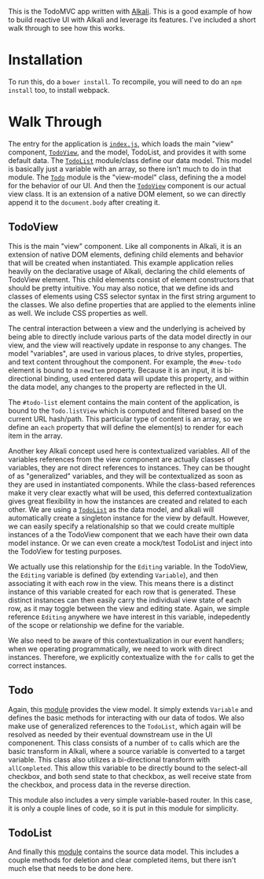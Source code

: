 This is the TodoMVC app written with [Alkali](https://github.com/kriszyp/alkali). This is a good example of how to build reactive UI with Alkali and leverage its features. I've included a short walk through to see how this works.

# Installation
To run this, do a `bower install`. To recompile, you will need to do an `npm install` too, to install webpack.

# Walk Through
The entry for the application is [`index.js`](src/index.js), which loads the main "view" component, [`TodoView`](src/TodoView.js), and the model, TodoList, and provides it with some default data. The [`TodoList`](src/TodoList.js) module/class define our data model. This model is basically just a variable with an array, so there isn't much to do in that module. The [`Todo`](src/Todo.js) module is the "view-model" class, defining the a model for the behavior of our UI. And then the [`TodoView`](src/TodoView.js) component is our actual view class. It is an extension of a native DOM element, so we can directly append it to the `document.body` after creating it.

## TodoView
This is the main "view" component. Like all components in Alkali, it is an extension of native DOM elements, defining child elements and behavior that will be created when instantiated. This example application relies heavily on the declarative usage of Alkali, declaring the child elements of TodoView element. This child elements consist of element constructors that should be pretty intuitive. You may also notice, that we define ids and classes of elements using CSS selector syntax in the first string argument to the classes. We also define properties that are applied to the elements inline as well. We include CSS properties as well.

The central interaction between a view and the underlying is acheived by being able to directly include various parts of the data model directly in our view, and the view will reactively update in response to any changes. The model "variables", are used in various places, to drive styles, properties, and text content throughout the component. For example, the `#new-todo` element is bound to a `newItem` property. Because it is an input, it is bi-directional binding, used entered data will update this property, and within the data model, any changes to the property are reflected in the UI.

The `#todo-list` element contains the main content of the application, is bound to the `Todo.listView` which is computed and filtered based on the current URL hash/path. This particular type of content is an array, so we define an `each` property that will define the element(s) to render for each item in the array.

Another key Alkali concept used here is contextualized variables. All of the variables references from the view component are actually classes of variables, they are not direct references to instances. They can be thought of as "generalized" variables, and they will be contextualized as soon as they are used in instantiated components. While the class-based references make it very clear exactly what will be used, this deferred contextualization gives great flexibility in how the instances are created and related to each other. We are using a [`TodoList`](src/TodoList.js) as the data model, and alkali will automatically create a singleton instance for the view by default. However, we can easily specify a relationalship so that we could create multiple instances of a the TodoView component that we each have their own data model instance. Or we can even create a mock/test TodoList and inject into the TodoView for testing purposes.

We actually use this relationship for the `Editing` variable. In the TodoView, the `Editing` variable is defined (by extending `Variable`), and then associating it with each row in the view. This means there is a distinct instance of this variable created for each row that is generated. These distinct instances can then easily carry the individual view state of each row, as it may toggle between the view and editing state. Again, we simple reference `Editing` anywhere we have interest in this variable, indepedently of the scope or relationship we define for the variable. 

We also need to be aware of this contextualization in our event handlers; when we operating programmatically, we need to work with direct instances. Therefore, we explicitly contextualize with the `for` calls to get the correct instances.

## Todo
Again, this [module](src/Todo.js) provides the view model. It simply extends `Variable` and defines the basic methods for interacting with our data of todos. We also make use of generalized references to the `TodoList`, which again will be resolved as needed by their eventual downstream use in the UI componenent. This class consists of a number of `to` calls which are the basic transform in Alkali, where a source variable is converted to a target variable. This class also utilizes a bi-directional transform with `allCompleted`. This allow this variable to be directly bound to the select-all checkbox, and both send state to that checkbox, as well receive state from the checkbox, and process data in the reverse direction.

This module also includes a very simple variable-based router. In this case, it is only a couple lines of code, so it is put in this module for simplicity.

## TodoList
And finally this [module](src/TodoList.js) contains the source data model. This includes a couple methods for deletion and clear completed items, but there isn't much else that needs to be done here.

